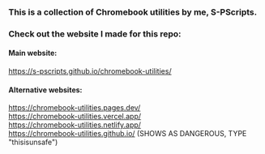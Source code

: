 ### This is a collection of Chromebook utilities by me, S-PScripts.

### Check out the website I made for this repo:

#### Main website:
https://s-pscripts.github.io/chromebook-utilities/ <br>

#### Alternative websites:
https://chromebook-utilities.pages.dev/ <br>
https://chromebook-utilities.vercel.app/ <br>
https://chromebook-utilities.netlify.app/ <br>
https://chromebook-utilities.github.io/ (SHOWS AS DANGEROUS, TYPE "thisisunsafe") <br>
